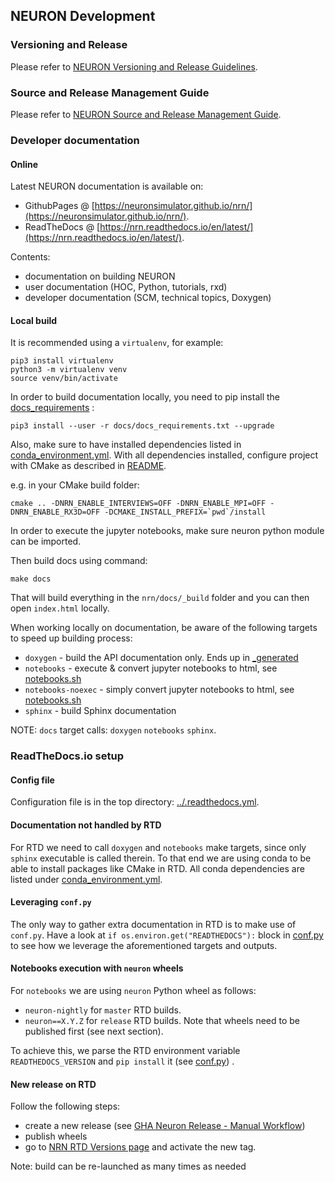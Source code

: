 ## NEURON Development

### Versioning and Release
Please refer to [NEURON Versioning and Release Guidelines](./scm/guidelines/SCMGuidelines.md).

### Source and Release Management Guide
Please refer to [NEURON Source and Release Management Guide](./scm/guide/SCMGuide.md).

### Developer documentation 

#### Online
Latest NEURON documentation is available on:
* GithubPages @ [https://neuronsimulator.github.io/nrn/](https://neuronsimulator.github.io/nrn/).
* ReadTheDocs @ [https://nrn.readthedocs.io/en/latest/](https://nrn.readthedocs.io/en/latest/).

Contents:
* documentation on building NEURON
* user documentation (HOC, Python, tutorials, rxd)
* developer documentation (SCM, technical topics, Doxygen)

#### Local build

It is recommended using a `virtualenv`, for example:

```
pip3 install virtualenv
python3 -m virtualenv venv
source venv/bin/activate
```

In order to build documentation locally, you need to pip install the [docs_requirements](docs_requirements.txt) :
```
pip3 install --user -r docs/docs_requirements.txt --upgrade
```

Also, make sure to have installed dependencies listed in [conda_environment.yml](conda_environment.yml).
With all dependencies installed, configure project with CMake as described in [README](../README.md). 

e.g. in your CMake build folder:

```
cmake .. -DNRN_ENABLE_INTERVIEWS=OFF -DNRN_ENABLE_MPI=OFF -DNRN_ENABLE_RX3D=OFF -DCMAKE_INSTALL_PREFIX=`pwd`/install
```

In order to execute the jupyter notebooks, make sure neuron python module can be imported.

Then build docs using command:
```
make docs
```  
That will build everything in the `nrn/docs/_build` folder and you can then open `index.html` locally. 

When working locally on documentation, be aware of the following targets to speed up building process:

* `doxygen` 			- build the API documentation only. Ends up in [_generated](_generated)
* `notebooks` 			- execute & convert jupyter notebooks to html, see [notebooks.sh](notebooks.sh)
* `notebooks-noexec`	- simply convert jupyter notebooks to html, see [notebooks.sh](notebooks.sh)
* `sphinx` 				- build Sphinx documentation

NOTE: `docs` target calls: `doxygen` `notebooks` `sphinx`. 

### ReadTheDocs.io setup
#### Config file
Configuration file is in the top directory: [../.readthedocs.yml](../.readthedocs.yml).

#### Documentation not handled by RTD
For RTD we need to call `doxygen` and `notebooks` make targets, since only `sphinx` executable is called therein.
To that end we are using conda to be able to install packages like CMake in RTD.
All conda dependencies are listed under [conda_environment.yml](conda_environment.yml).

#### Leveraging `conf.py`
The only way to gather extra documentation in RTD is to make use of `conf.py`.
Have a look at `if os.environ.get("READTHEDOCS"):` block in [conf.py](conf.py) to see how we leverage the aforementioned targets and outputs.

#### Notebooks execution with `neuron` wheels
For `notebooks` we are using `neuron` Python wheel as follows:
* `neuron-nightly` for `master` RTD builds.
* `neuron==X.Y.Z` for `release` RTD builds. Note that wheels need to be published first (see next section).

To achieve this, we parse the RTD environment variable `READTHEDOCS_VERSION` and `pip install` it (see [conf.py](conf.py)) .

#### New release on RTD
Follow the following steps:
* create a new release (see [GHA Neuron Release - Manual Workflow](https://github.com/neuronsimulator/nrn/actions?query=workflow%3A%22NEURON+Release%22))
* publish wheels
* go to [NRN RTD Versions page](https://readthedocs.org/projects/nrnalex/versions/) and activate the new tag.  

Note: build can be re-launched as many times as needed
 
